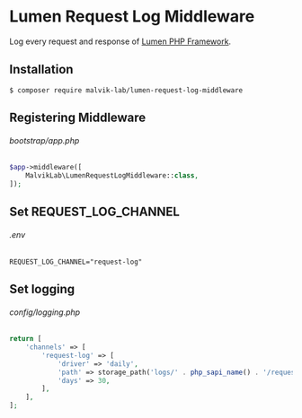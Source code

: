 # Lumen Request Log Middleware
Log every request and response of [Lumen PHP Framework](https://github.com/laravel/lumen).
  
 ## Installation
```
$ composer require malvik-lab/lumen-request-log-middleware
```

## Registering Middleware
###### bootstrap/app.php
```php
$app->middleware([
    MalvikLab\LumenRequestLogMiddleware::class,
]);
```

## Set REQUEST_LOG_CHANNEL
###### .env
```
REQUEST_LOG_CHANNEL="request-log"
```
## Set logging
###### config/logging.php
```php
return [
    'channels' => [
        'request-log' => [
            'driver' => 'daily',
            'path' => storage_path('logs/' . php_sapi_name() . '/requests.log'),
            'days' => 30,
        ],
    ],
];
```